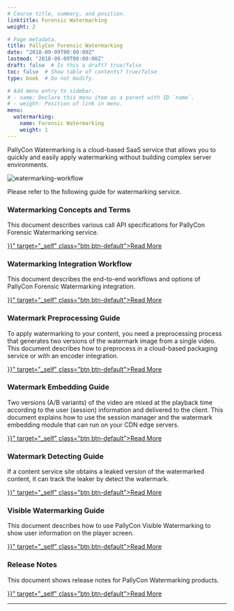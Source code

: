 ```yaml
---
# Course title, summary, and position.
linktitle: Forensic Watermarking
weight: 2

# Page metadata.
title: PallyCon Forensic Watermarking
date: "2018-09-09T00:00:00Z"
lastmod: "2018-09-09T00:00:00Z"
draft: false  # Is this a draft? true/false
toc: false  # Show table of contents? true/false
type: book  # Do not modify.

# Add menu entry to sidebar.
# - name: Declare this menu item as a parent with ID `name`.
# - weight: Position of link in menu.
menu:
  watermarking:
    name: Forensic Watermarking
    weight: 1
---
```


PallyCon Watermarking is a cloud-based SaaS service that allows you to quickly and easily apply watermarking without building complex server environments.

![watermarking-workflow](/docs/images/pallycon-forensic-watermarking-workflow-en.png)

Please refer to the following guide for watermarking service.

<div class="cards">
<article class="card">
    <div class="text">
        <h3>Watermarking Concepts and Terms</h3>
        This document describes various call API specifications for PallyCon Forensic Watermarking service.<p>
        <a href="{{<ref "watermarking-concepts.en.md">}}" target="_self" class="btn btn-default">Read More</a>
    </div>
</article>
<article class="card">
    <div class="text">
        <h3>Watermarking Integration Workflow</h3>
        This document describes the end-to-end workflows and options of PallyCon Forensic Watermarking integration.<p>
        <a href="{{<ref "watermarking-workflow.en.md">}}" target="_self" class="btn btn-default">Read More</a>
    </div>
</article>
<article class="card">
    <div class="text">
        <h3>Watermark Preprocessing Guide</h3>
        To apply watermarking to your content, you need a preprocessing process that generates two versions of the watermark image from a single video. This document describes how to preprocess in a cloud-based packaging service or with an encoder integration.<p>
        <a href="{{<ref "./preprocessing/">}}" target="_self" class="btn btn-default">Read More</a>
    </div>
</article>
<article class="card">
    <div class="text">
        <h3>Watermark Embedding Guide</h3>
        Two versions (A/B variants) of the video are mixed at the playback time according to the user (session) information and delivered to the client. This document explains how to use the session manager and the watermark embedding module that can run on your CDN edge servers.<p>
        <a href="{{<ref "./embedding/">}}" target="_self" class="btn btn-default">Read More</a>
    </div>
</article>
<article class="card">
    <div class="text">
        <h3>Watermark Detecting Guide</h3>
        If a content service site obtains a leaked version of the watermarked content, it can track the leaker by  detect the watermark.<p>
        <a href="{{<ref "./detecting/">}}" target="_self" class="btn btn-default">Read More</a>
    </div>
</article>
<article class="card">
    <div class="text">
        <h3>Visible Watermarking Guide</h3>
        This document describes how to use PallyCon Visible Watermarking to show user information on the player screen.<p>
        <a href="{{<ref "visible-watermarking.en.md">}}" target="_self" class="btn btn-default">Read More</a>
    </div>
</article>
<article class="card">
    <div class="text">
        <h3>Release Notes</h3>
        This document shows release notes for PallyCon Watermarking products.<p>
        <a href="{{<ref "watermarking-release-notes.en.md">}}" target="_self" class="btn btn-default">Read More</a>
    </div>
</article>
</div>

***